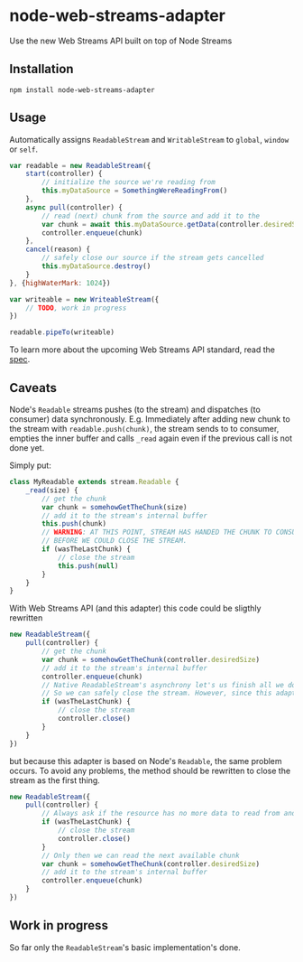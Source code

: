 # node-web-streams-adapter

Use the new Web Streams API built on top of Node Streams

## Installation

```
npm install node-web-streams-adapter
```

## Usage

Automatically assigns `ReadableStream` and `WritableStream` to `global`, `window` or `self`.

``` js
var readable = new ReadableStream({
    start(controller) {
        // initialize the source we're reading from
        this.myDataSource = SomethingWereReadingFrom()
    },
    async pull(controller) {
        // read (next) chunk from the source and add it to the 
        var chunk = await this.myDataSource.getData(controller.desiredSize)
        controller.enqueue(chunk)
    },
    cancel(reason) {
        // safely close our source if the stream gets cancelled
        this.myDataSource.destroy()
    }
}, {highWaterMark: 1024})

var writeable = new WriteableStream({
    // TODO, work in progress
})

readable.pipeTo(writeable)
```

To learn more about the upcoming Web Streams API standard, read the [spec](https://streams.spec.whatwg.org).

## Caveats

Node's `Readable` streams pushes (to the stream) and dispatches (to consumer) data synchronously. E.g. Immediately after adding new chunk to the stream with `readable.push(chunk)`, the stream sends to to consumer, empties the inner buffer and calls `_read` again even if the previous call is not done yet.

Simply put:
``` js
class MyReadable extends stream.Readable {
    _read(size) {
        // get the chunk
        var chunk = somehowGetTheChunk(size)
        // add it to the stream's internal buffer
        this.push(chunk)
        // WARNING: AT THIS POINT, STREAM HAS HANDED THE CHUNK TO CONSUMER AND CALLED THIS _read METHOD AGAIN,
        // BEFORE WE COULD CLOSE THE STREAM.
        if (wasTheLastChunk) {
            // close the stream
            this.push(null)
        }
    }
}
```

With Web Streams API (and this adapter) this code could be sligthly rewritten

``` js
new ReadableStream({
    pull(controller) {
        // get the chunk
        var chunk = somehowGetTheChunk(controller.desiredSize)
        // add it to the stream's internal buffer
        controller.enqueue(chunk)
        // Native ReadableStream's asynchrony let's us finish all we do in this pull() before calling the next one.
        // So we can safely close the stream. However, since this adapter is based on node. The same problem occurs.
        if (wasTheLastChunk) {
            // close the stream
            controller.close()
        }
    }
})
```

but because this adapter is based on Node's `Readable`, the same problem occurs. To avoid any problems, the method should be rewritten to close the stream as the first thing.

``` js
new ReadableStream({
    pull(controller) {
        // Always ask if the resource has no more data to read from and end this stream if so.
        if (wasTheLastChunk) {
            // close the stream
            controller.close()
        }
        // Only then we can read the next available chunk
        var chunk = somehowGetTheChunk(controller.desiredSize)
        // add it to the stream's internal buffer
        controller.enqueue(chunk)
    }
})
```

## Work in progress

So far only the `ReadableStream`'s basic implementation's done.
